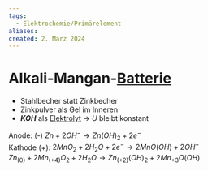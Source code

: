 ```yaml
---
tags:
  - Elektrochemie/Primärelement
aliases: 
created: 2. März 2024
---
```


# Alkali-Mangan-[Batterie](Primärelement.md)

- Stahlbecher statt Zinkbecher
- Zinkpulver als Gel im Inneren
- **$KOH$** als [Elektrolyt](Elektrochemie.md) $\rightarrow$ $U$ bleibt konstant

Anode: (-) $Zn + 2OH^{-}\longrightarrow Zn(OH)_{2}+2e^{-}$  
Kathode (+): $2MnO_{2}+2H_{2}O+2e^{-}\longrightarrow 2MnO(OH)+2OH^{-}$  
$Zn_{(0)}+2Mn_{(+4)}O_{2}+2H_{2}O\longrightarrow Zn_{(+2)}(OH)_{2}+2Mn_{+3}O(OH)$